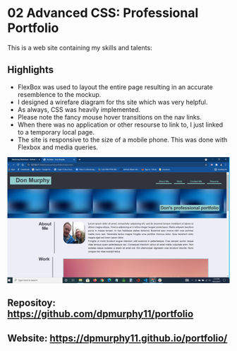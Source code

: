 # 02 Advanced CSS: Professional Portfolio

This is a web site containing my skills and talents:

## Highlights
* FlexBox was used to layout the entire page resulting in an accurate resemblence to the mockup.
* I designed a wirefare diagram for ths site which was very helpful.
* As always, CSS was heavily implemented.
* Please note the fancy mouse hover transitions on the nav links.
* When there was no application or other resourse to link to, I just linked to a temporary local page.
* The site is responsive to the size of a mobile phone. This was done with Flexbox and media queries.

![Portfolio website screenshot](./assets/images/portfolio.jpg)

## Repositoy: https://github.com/dpmurphy11/portfolio
## Website: https://dpmurphy11.github.io/portfolio/